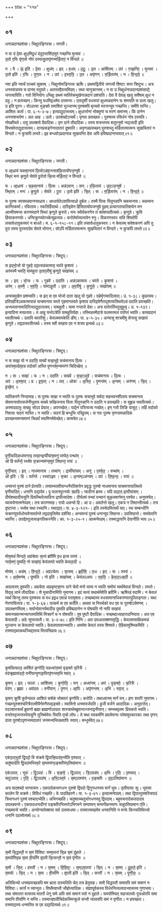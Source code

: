 +++
title = "११७"

+++


## ०१
धनान्नदानप्रशंसा। भिक्षुराङ्गिरसः। जगती।

न वा उ॑ दे॒वाः क्षुध॒मिद्व॒धं द॑दुरु॒ताशि॑त॒मुप॑ गच्छन्ति मृ॒त्यवः॑ ।  
उ॒तो र॒यिः पृ॑ण॒तो नोप॑ दस्यत्यु॒तापृ॑णन्मर्डि॒तारं॒ न वि॑न्दते ॥

न । वै । ऊं॒ इति॑ । दे॒वाः । क्षुध॑म् । इत् । व॒धम् । द॒दुः॒ । उ॒त । आशि॑तम् । उप॑ । ग॒च्छ॒न्ति॒ । मृ॒त्यवः॑ ।  
उ॒तो इति॑ । र॒यिः । पृ॒ण॒तः । न । उप॑ । द॒स्य॒ति॒ । उ॒त । अपृ॑णन् । म॒र्डि॒तार॑म् । न । वि॒न्द॒ते॒ ॥

नवा इति नवर्चं पञ्चमं सूक्तम् । भिक्षुर्नामाङ्गिरस ऋषिः। प्रथमाद्वितीये जगत्यौ शिष्टाः सप्त त्रिष्टुभः। अत्र धनस्यान्नस्य च दानम् स्तूयते। अतस्तद्दैवत्यमिदम्। तथा चानुक्रान्तम्। न वा उ भिक्षुर्धनान्नदानप्रशंसाद्ये जगत्याविति। गतो विनियोगः॥भिक्षुः प्रथमं व्यतिरेकमुखेनान्नदानं प्रशंसति। देवा वै देवाह् खलु सर्वेषाम् क्षुधं न ददुः। न प्रायच्छन्। किन्तु वधमिद्वधमेव दत्तवन्तः। एतादृशीं वधरूपां क्षुधमन्नदानेन यः शमयति स दाता खलु। उ इति पूरनः। योऽदत्त्वा भुङ्क्ते तमाशितं भुञ्जानम् पुरुषमपि मृत्यवो मरनान्युप गच्छन्ति। समीपे यान्ति। आशितः कर्ता। पा. ६-१-२-७। इत्याद्युदात्तत्वम्। क्षुधार्त्तानां भोक्तॄणां च मरणं समानम्। किं दानेन धननाशरूपेण। अत आह । उतो। उतशब्दोऽप्यर्थे। पृणतः प्रयच्छतः। पुरुषस्य रयिर्धनं नोप दस्यति। नोपक्षीयते। दसु उपक्शये दैवादिकः। पृण दाने तौदादिकः। तस्य शत्रन्तस्य शतुरनुमो नद्यजादी इति विभक्तेराद्युदात्तत्वम्। दानप्रसङ्गेनादातारं दूषयति। अपृणन्नप्रयच्छन् पुरुशस्तु मर्डितारमात्मनः सुखयितारं न विन्दते। न कुत्रापि लभते। इह बन्धवोऽप्रदानान्न सुखयन्ति देवा अपि हविष्प्रदानाभावात्॥१॥

## ०२
धनान्नदानप्रशंसा। भिक्षुराङ्गिरसः। जगती।

य आ॒ध्राय॑ चकमा॒नाय॑ पि॒त्वोऽन्न॑वा॒न्त्सन्र॑फि॒तायो॑पज॒ग्मुषे॑ ।  
स्थि॒रं मनः॑ कृणु॒ते सेव॑ते पु॒रोतो चि॒त्स म॑र्डि॒तारं॒ न वि॑न्दते ॥

यः । आ॒ध्राय॑ । च॒क॒मा॒नाय॑ । पि॒त्वः । अन्न॑ऽवान् । सन् । र॒फि॒ताय॑ । उ॒प॒ऽज॒ग्मुषे॑ ।  
स्थि॒रम् । मनः॑ । कृ॒णु॒ते । सेव॑ते । पु॒रा । उ॒तो इति॑ । चि॒त् । सः । म॒र्डि॒तार॑म् । न । वि॒न्द॒ते॒ ॥

यः पुरुषः स्वयमन्नवानप्याध्राय। आधार्यतेऽसावित्याध्रो दुर्बलः। तस्मै पित्वः पितूनन्नानि चकमानाय। चकमानः कान्तिकर्मा। रफिताय। रफतिर्हिंसार्थः। दारिद्र्येण हिंसितायोपजग्मुषे ग्रुहम् प्रत्यागतायातिशयेन मन आत्मीयमन्तः करणमदाने स्थिरं कृणुते कुरुते। मनः स्थैर्यकरणेन तं क्लेशयतीत्यर्थः। कृणुते। क्रुवि हिंसाकरणयोः। धन्विक्रुण्व्योरच्चेत्युप्रत्ययः। करोतेर्वाव्यत्ययेन श्नुः। विकरणस्वरः सति शिष्तोपि लसार्वधातुकस्वरं न बाधते। म. ६-१-१५८-११। इति लसार्वधातुकस्वरः। न केवलम् क्लेशकरणं अपि तु पुरा तस्य पुरस्तादेव सेवते भोगान्। सोऽपि मर्डितारमात्मनः सुखयितारं न विन्दते। न कुत्रापि लभते॥२॥

## ०३
धनान्नदानप्रशंसा। भिक्षुराङ्गिरसः। त्रिष्टुप्।

स इद्भो॒जो यो गृ॒हवे॒ ददा॒त्यन्न॑कामाय॒ चर॑ते कृ॒शाय॑ ।  
अर॑मस्मै भवति॒ याम॑हूता उ॒ताप॒रीषु॑ कृणुते॒ सखा॑यम् ॥

सः । इत् । भो॒जः । यः । गृ॒हवे॑ । ददा॑ति । अन्न॑ऽकामाय । चर॑ते । कृ॒शाय॑ ।  
अर॑म् । अ॒स्मै॒ । भ॒व॒ति॒ । याम॑ऽहूतौ । उ॒त । अ॒प॒रीषु॑ । कृ॒णु॒ते॒ । सखा॑यम् ॥

अन्वयमुखेन प्रशम्सति। स इत् स एव भोजो दाता खलु यो गृहवे। ग्रहेर्मृगय्वादित्वात्। उ. १-३८। कुप्रत्ययः। प्रतिग्रहीत्रेऽन्नकामायान्नं याचमानाय चरते गृहमागतवते कृशाय दारिद्र्येणैतादृशायातिथयेऽन्नं ददाति प्रयच्छति। अभ्यस्तानामादिरित्याद्युदात्तत्वम्। यामहूतौ। यामा गन्तारो देवाः। अत्र यातेरर्तिस्तुसुहुसृ। उ. १-१३९। इत्यादिना मन्प्रत्ययः। त आहू यन्तेऽत्रेति यामहूतिर्यज्ञः। तस्मिन्नस्मैदात्रे फलमरमलं पर्याप्तं भवति। कामप्रदानं भवतीत्यर्थः। उतापि चापरीशु। केवलमामकेति ङीप्। पा. ४-१-३०। अन्यासु शात्रवीषु सेनासु सखायं कृणुते। तद्वदाचरतीत्यर्थः। तस्य सर्वे सखाय एव न शत्रव इत्यर्थः॥३॥

## ०४
धनान्नदानप्रशंसा। भिक्षुराङ्गिरसः। त्रिष्टुप्।

न स सखा॒ यो न ददा॑ति॒ सख्ये॑ सचा॒भुवे॒ सच॑मानाय पि॒त्वः ।  
अपा॑स्मा॒त्प्रेया॒न्न तदोको॑ अस्ति पृ॒णन्त॑म॒न्यमर॑णं चिदिच्छेत् ॥

न । सः । सखा॑ । यः । न । ददा॑ति । सख्ये॑ । स॒चा॒ऽभुवे॑ । सच॑मानाय । पि॒त्वः ।  
अप॑ । अ॒स्मा॒त् । प्र । इ॒या॒त् । न । तत् । ओकः॑ । अ॒स्ति॒ । पृ॒णन्त॑म् । अ॒न्यम् । अर॑णम् । चि॒त् । इ॒च्छे॒त् ॥

व्यतिकरणे निन्दामाह। स पुरुषः सखा न भवति यः पुरुषः सचाभुवे सर्वदा सहभवनशीलाय सचमानाय सेवमानायोपसर्जनीभूताय सख्ये सखिजनाय पित्वः पितूनन्नानि न ददाति न प्रयच्छति। स सुहृन्न भवतीत्यर्थः। अस्माददातुः सख्युः सोऽप प्रेयात्। अपगच्छेत्। यद्येनं परित्यज्य गच्छेत्। इण् गतौ लिङि यासुट्। तर्हि तदोको निवासः सदनं नास्ति। न भवति। सदनं हि बन्धुभिः परिव्रुतम्। स गतः पुरुषः पृणन्तमन्नादिकं प्रयच्छन्तमन्यमरणं चिदर्थं स्वामिनमेवेच्छेत्। कामयेत॥४॥

## ०५
धनान्नदानप्रशंसा। भिक्षुराङ्गिरसः। त्रिष्टुप्।

पृ॒णी॒यादिन्नाध॑मानाय॒ तव्या॒न्द्राघी॑यांस॒मनु॑ पश्येत॒ पन्था॑म् ।  
ओ हि वर्त॑न्ते॒ रथ्ये॑व च॒क्रान्यम॑न्य॒मुप॑ तिष्ठन्त॒ रायः॑ ॥

पृ॒णी॒यात् । इत् । नाध॑मानाय । तव्या॑न् । द्राघी॑यांसम् । अनु॑ । प॒श्ये॒त॒ । पन्था॑म् ।  
ओ इति॑ । हि । वर्त॑न्ते । रथ्या॑ऽइव । च॒क्रा । अ॒न्यम्ऽअ॑न्यम् । उप॑ । ति॒ष्ठ॒न्त॒ । रायः॑ ॥

धनवन्तं पुरुषं दाने प्रेरयति। तव्याम्स्तवीयान्धनैरतिशयेन प्रवृद्धः पुरुषो नाधमानाय याचमानायातिथये पृणीयादित्। धनानि दद्यादेव। पॄ पालनपूरनयोः क्र्यादिः। प्वादीनां ह्रस्वः। यदि दद्यात् द्राघीयांसम् । दीर्घशब्दादीयसुनि प्रियस्थिरेत्यादिना द्राघीत्यादेशः। दीर्घतमं पन्थां पन्थानं सुकृतमार्गमनु पश्येत। अनुपश्येत्। व्यत्ययेनात्मनेपदम्। तत्र कारणमाह। रायो धन्नन्यो हि। आ उ। अवर्तन्ते खलु। एकत्र न तिष्ठन्तीत्यर्थः। तत्र दृष्टान्तः। रथ्येव यथा रथ्यानि। रथाद्यत्। पा. ४-३-१२१-। इति तस्येदमित्यर्थे यत्। रथ सम्बन्धीनि चक्राण्युपर्यधोभावेनावर्तन्ते तद्वदावृत्तिमेव दर्शय्ति। अन्यमन्यं पुरुषं धनान्युप तिष्ठन्त। उपतिष्ठन्ते। समवेतानि भवन्ति। उपाद्देवपूजासङ्गतिकरनेति। का. १-३-२५-१। आत्मनेपदम्। तस्माद्धनानि देयानीति भावः॥५॥

## ०६
धनान्नदानप्रशंसा। भिक्षुराङ्गिरसः। त्रिष्टुप्।

मोघ॒मन्नं॑ विन्दते॒ अप्र॑चेताः स॒त्यं ब्र॑वीमि व॒ध इत्स तस्य॑ ।  
नार्य॒मणं॒ पुष्य॑ति॒ नो सखा॑यं॒ केव॑लाघो भवति केवला॒दी ॥

मोघ॑म् । अन्न॑म् । वि॒न्द॒ते॒ । अप्र॑ऽचेताः । स॒त्यम् । ब्र॒वी॒मि॒ । व॒धः । इत् । सः । तस्य॑ ।  
न । अ॒र्य॒मण॑म् । पुष्य॑ति । नो इति॑ । सखा॑यम् । केव॑लऽअघः । भ॒व॒ति॒ । के॒व॒ल॒ऽआ॒दी ॥

अदातारम् दूषयति। अप्रचेता अप्रकृष्टज्ञानः दाने चेतो मनो यस्य न भवति समोघं व्यर्थमेवान्नं विन्दते। लभते। विद्लृ लाभे तौदादिकः। शे मुचादीनामिति नुमागमः। इदं सत्यं यथार्थमेवेति ब्रवीमि। ऋषिरहं वदामि। न केवलं व्यर्थं किन्तु तस्य पुरुषस्य स वध इद्वध एवान्नं परामृशतः। तच्छब्दस्य वधसामानाधिकरण्यात्पुल्लिङ्गता। यथा णेरणावित्यत्र। पा. १-३-६७। यत्कर्म स एव कर्तेति। अथवा स निरर्थको वध एव यः पुरुषोऽर्यमणम् । उपलक्षणमिदम्। सर्वान्देवानर्यमादीन्न पुष्यति हविष्प्रदानेन न पोषयति नो नापि सखायं समानख्यानमभ्यागतमतिथिं मित्रवर्गं च न पोषयति। पुष पुष्टौ दैवादिकः। यच्छब्दाध्याहारादनिघातः। अत एव केवलादी। अदेः सुप्यजातौ। पा. ३-२-७८। इति णिनिः। अत उपधालक्शणावृद्धिः। केवलमसाक्षिकमन्नं भुञ्जानः स केवलाघो भवति। केवलपापवान्भवति। अघमेव केवलं तस्य शिष्यते। ऐहिकामुश्मिकमिति । तस्माद्यथाकथञ्चिद्दातव्य मित्यभिप्रायः॥६॥

## ०७
धनान्नदानप्रशंसा। भिक्षुराङ्गिरसः। त्रिष्टुप्।

कृ॒षन्नित्फाल॒ आशि॑तं कृणोति॒ यन्नध्वा॑न॒मप॑ वृङ्क्ते च॒रित्रैः॑ ।  
वद॑न्ब्र॒ह्माव॑दतो॒ वनी॑यान्पृ॒णन्ना॒पिरपृ॑णन्तम॒भि ष्या॑त् ॥

कृ॒षन् । इत् । फालः॑ । आशि॑तम् । कृ॒णो॒ति॒ । यन् । अध्वा॑नम् । अप॑ । वृ॒ङ्क्ते॒ । च॒रित्रैः॑ ।  
वद॑न् । ब्र॒ह्मा । अव॑दतः । वनी॑यान् । पृ॒णन् । आ॒पिः । अपृ॑णन्तम् । अ॒भि । स्या॒त् ॥

कृषन् क्रुषिं कुर्वन्फाल आशितं कर्षकं भोक्तारं कृणोति। करोति। तथाध्वानम् मार्गं यन्। इणः शतरि नुमागमः। गच्छन्पुरुशश्चरित्रैरात्मीयैर्गमनैरपवृङ्क्ते। स्वामिनो धनमावर्जयति। व्रुजी वर्जने आदादिकः। अनुदात्तेत्। वदञ्शास्त्रार्थं ब्रुवाणो ब्रह्मा ब्राह्मणोऽवदतः शास्त्रार्थमब्रुवानाज्जनाद्वनीयान्। सम्भक्तृतमः प्रियकरो भवति। वनतेस्तृजन्तस्येयसुनि तुरिष्थेमेयः स्विति तृचो लोपः। ते यथा स्वकर्मणि प्रवर्तमानाः परेषामुपकारकाः तथा पृणन् दाता पुरुषोऽपृणन्तमदातारं जनमभ्यभिलक्ष्यापिः स्यात्। बन्धुर्भवेत्॥७॥

## ०८
धनान्नदानप्रशंसा। भिक्षुराङ्गिरसः। त्रिष्टुप्।

एक॑पा॒द्भूयो॑ द्वि॒पदो॒ वि च॑क्रमे द्वि॒पात्त्रि॒पाद॑म॒भ्ये॑ति प॒श्चात् ।  
चतु॑ष्पादेति द्वि॒पदा॑मभिस्व॒रे स॒म्पश्य॑न्प॒ङ्क्तीरु॑प॒तिष्ठ॑मानः ॥

एक॑ऽपात् । भूयः॑ । द्वि॒ऽपदः॑ । वि । च॒क्र॒मे॒ । द्वि॒ऽपात् । त्रि॒ऽपाद॑म् । अ॒भि । ए॒ति॒ । प॒श्चात् ।  
चतुः॑ऽपात् । ए॒ति॒ । द्वि॒ऽपदा॑म् । अ॒भि॒ऽस्व॒रे । स॒म्ऽपश्य॑न् । प॒ङ्क्तीः । उ॒प॒ऽतिष्ठ॑मानः ॥

अत्र पादशब्दो भागवचनः। एकपादेकभागधनः पुरुषो द्विपदो द्विगुनधनस्य मार्गं भूयः। तृतीयायाः सुः। भूयसा कालेन वि चक्रमे। विविधं गच्छति। वेः पादविहरणे। पा. १-३-४१। इत्यात्मनेपदम्। तथा द्विपात्पुरुषस्त्रिपादं त्रिभागधनं पुरुषं पश्चादभ्येति। अभिगच्छति। चतुष्पाच्चतुर्भागधनस्तु द्विपदाम्। बहुवचनादेकपादादय उपलक्ष्यन्ते। एकपादधनादीनां पङ्क्तीरभिस्वरेऽभिगमने सम्पश्यन् सम्यगीक्षनमाणः सन्नुपतिष्ठमान एति। गच्छमानो भवति। अन्योन्यापेक्शया सर्व उत्तमाधमाः। तस्मात्त्वमहमेव धनवानिति न मन्येः किन्त्वतिथिभ्यो धनानि ददस्वेत्यर्थः॥८॥

## ०९
धनान्नदानप्रशंसा। भिक्षुराङ्गिरसः। त्रिष्टुप्।

स॒मौ चि॒द्धस्तौ॒ न स॒मं वि॑विष्टः सम्मा॒तरा॑ चि॒न्न स॒मं दु॑हाते ।  
य॒मयो॑श्चि॒न्न स॒मा वी॒र्या॑णि ज्ञा॒ती चि॒त्सन्तौ॒ न स॒मं पृ॑णीतः ॥

स॒मौ । चि॒त् । हस्तौ॑ । न । स॒मम् । वि॒वि॒ष्टः॒ । स॒म्ऽमा॒तरा॑ । चि॒त् । न । स॒मम् । दु॒हा॒ते॒ इति॑ ।  
य॒मयोः॑ । चि॒त् । न । स॒मा । वी॒र्या॑णि । ज्ञा॒ती इति॑ । चि॒त् । सन्तौ॑ । न । स॒मम् । पृ॒णी॒तः॒ ॥

अतिथिभ्यो धनमप्रयच्छन्नपि मम भ्राता दास्यतिति चेत् तत्र हेतुमाह। समौ चिद्धस्तौ समावपि समं समानं न विविष्टः। कार्यं न व्याप्नुतः। विष्लैव्याप्तौ जौहोत्यादिकः। संज्ञापूर्वकस्य विधेरनित्यत्वादभ्यासस्य गुणाभावः। तथा संमातरा वत्सस्य मातरौ धेनू समे अपि समं समानं पयो न दुहाते। यमयोश्चित् सहजातयोः पुत्रओरपि समा समानि वीर्याणि न सन्ति। तस्माज्ज्ञातीचिदेकस्मिन्कुले सन्तौ जातावपि समं न पृणीतः। न प्रयच्छतः। तस्माद्यस्य धनमस्ति स एव दद्यादित्यर्थः॥९॥